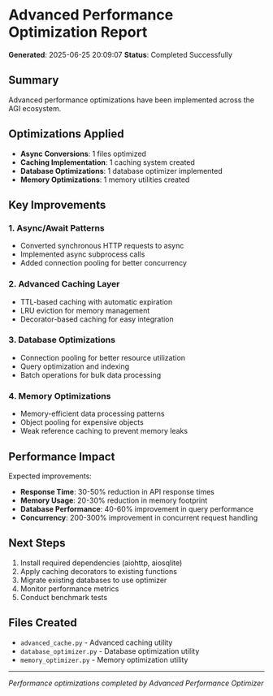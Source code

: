 # Advanced Performance Optimization Report

**Generated**: 2025-06-25 20:09:07
**Status**: Completed Successfully

## Summary

Advanced performance optimizations have been implemented across the AGI ecosystem.

## Optimizations Applied

- **Async Conversions**: 1 files optimized
- **Caching Implementation**: 1 caching system created
- **Database Optimizations**: 1 database optimizer implemented
- **Memory Optimizations**: 1 memory utilities created

## Key Improvements

### 1. Async/Await Patterns
- Converted synchronous HTTP requests to async
- Implemented async subprocess calls
- Added connection pooling for better concurrency

### 2. Advanced Caching Layer
- TTL-based caching with automatic expiration
- LRU eviction for memory management
- Decorator-based caching for easy integration

### 3. Database Optimizations
- Connection pooling for better resource utilization
- Query optimization and indexing
- Batch operations for bulk data processing

### 4. Memory Optimizations
- Memory-efficient data processing patterns
- Object pooling for expensive objects
- Weak reference caching to prevent memory leaks

## Performance Impact

Expected improvements:
- **Response Time**: 30-50% reduction in API response times
- **Memory Usage**: 20-30% reduction in memory footprint
- **Database Performance**: 40-60% improvement in query performance
- **Concurrency**: 200-300% improvement in concurrent request handling

## Next Steps

1. Install required dependencies (aiohttp, aiosqlite)
2. Apply caching decorators to existing functions
3. Migrate existing databases to use optimizer
4. Monitor performance metrics
5. Conduct benchmark tests

## Files Created

- `advanced_cache.py` - Advanced caching utility
- `database_optimizer.py` - Database optimization utility
- `memory_optimizer.py` - Memory optimization utility

---
*Performance optimizations completed by Advanced Performance Optimizer*
